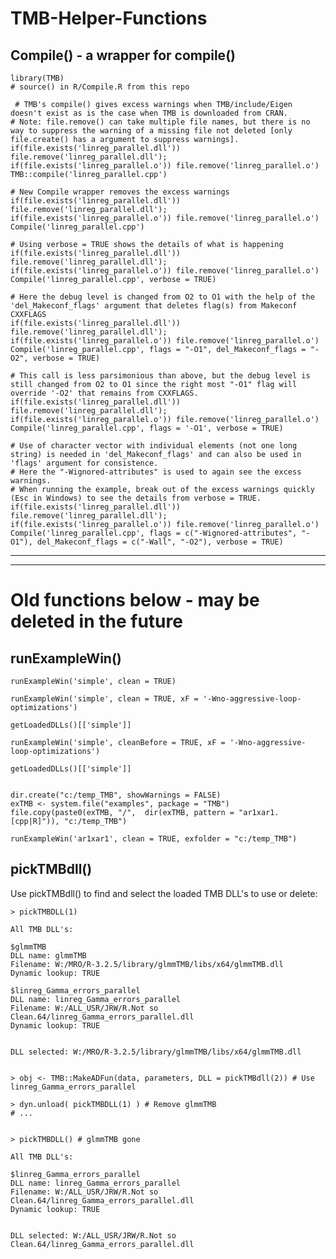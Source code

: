 ﻿# TMB-Helper-Functions

## Compile() - a wrapper for compile()


    library(TMB) 
    # source() in R/Compile.R from this repo
        
     # TMB's compile() gives excess warnings when TMB/include/Eigen doesn't exist as is the case when TMB is downloaded from CRAN.
    # Note: file.remove() can take multiple file names, but there is no way to suppress the warning of a missing file not deleted [only file.create() has a argument to suppress warnings].
    if(file.exists('linreg_parallel.dll')) file.remove('linreg_parallel.dll'); if(file.exists('linreg_parallel.o')) file.remove('linreg_parallel.o')  
    TMB::compile('linreg_parallel.cpp')
    
    # New Compile wrapper removes the excess warnings
    if(file.exists('linreg_parallel.dll')) file.remove('linreg_parallel.dll'); if(file.exists('linreg_parallel.o')) file.remove('linreg_parallel.o')  
    Compile('linreg_parallel.cpp')
    
    # Using verbose = TRUE shows the details of what is happening
    if(file.exists('linreg_parallel.dll')) file.remove('linreg_parallel.dll'); if(file.exists('linreg_parallel.o')) file.remove('linreg_parallel.o')  
    Compile('linreg_parallel.cpp', verbose = TRUE)
             
    # Here the debug level is changed from O2 to O1 with the help of the 'del_Makeconf_flags' argument that deletes flag(s) from Makeconf CXXFLAGS
    if(file.exists('linreg_parallel.dll')) file.remove('linreg_parallel.dll'); if(file.exists('linreg_parallel.o')) file.remove('linreg_parallel.o')  
    Compile('linreg_parallel.cpp', flags = "-O1", del_Makeconf_flags = "-O2", verbose = TRUE) 
        
    # This call is less parsimonious than above, but the debug level is still changed from O2 to O1 since the right most "-O1" flag will override '-O2' that remains from CXXFLAGS.
    if(file.exists('linreg_parallel.dll')) file.remove('linreg_parallel.dll'); if(file.exists('linreg_parallel.o')) file.remove('linreg_parallel.o')  
    Compile('linreg_parallel.cpp', flags = '-O1', verbose = TRUE)
    
    # Use of character vector with individual elements (not one long string) is needed in 'del_Makeconf_flags' and can also be used in 'flags' argument for consistence.                   
    # Here the "-Wignored-attributes" is used to again see the excess warnings.
    # When running the example, break out of the excess warnings quickly (Esc in Windows) to see the details from verbose = TRUE.
    if(file.exists('linreg_parallel.dll')) file.remove('linreg_parallel.dll'); if(file.exists('linreg_parallel.o')) file.remove('linreg_parallel.o')  
    Compile('linreg_parallel.cpp', flags = c("-Wignored-attributes", "-O1"), del_Makeconf_flags = c("-Wall", "-O2"), verbose = TRUE) 


---
---

# Old functions below - may be deleted in the future

## runExampleWin()



    runExampleWin('simple', clean = TRUE)
    
    runExampleWin('simple', clean = TRUE, xF = '-Wno-aggressive-loop-optimizations')
    
    getLoadedDLLs()[['simple']]
    
    runExampleWin('simple', cleanBefore = TRUE, xF = '-Wno-aggressive-loop-optimizations')
    
    getLoadedDLLs()[['simple']]
    

    dir.create("c:/temp_TMB", showWarnings = FALSE)
    exTMB <- system.file("examples", package = "TMB")
    file.copy(paste0(exTMB, "/",  dir(exTMB, pattern = "ar1xar1.[cpp|R]")), "c:/temp_TMB")
    
    runExampleWin('ar1xar1', clean = TRUE, exfolder = "c:/temp_TMB")







## pickTMBdll()
Use pickTMBdll() to find and select the loaded TMB DLL's to use or delete:

    > pickTMBDLL(1)

    All TMB DLL's:

    $glmmTMB
    DLL name: glmmTMB
    Filename: W:/MRO/R-3.2.5/library/glmmTMB/libs/x64/glmmTMB.dll
    Dynamic lookup: TRUE

    $linreg_Gamma_errors_parallel
    DLL name: linreg_Gamma_errors_parallel
    Filename: W:/ALL_USR/JRW/R.Not so Clean.64/linreg_Gamma_errors_parallel.dll
    Dynamic lookup: TRUE


    DLL selected: W:/MRO/R-3.2.5/library/glmmTMB/libs/x64/glmmTMB.dll 
    
    
    > obj <- TMB::MakeADFun(data, parameters, DLL = pickTMBdll(2)) # Use linreg_Gamma_errors_parallel
    
    > dyn.unload( pickTMBDLL(1) ) # Remove glmmTMB
    # ...
    
    
    > pickTMBDLL() # glmmTMB gone

    All TMB DLL's:

    $linreg_Gamma_errors_parallel
    DLL name: linreg_Gamma_errors_parallel
    Filename: W:/ALL_USR/JRW/R.Not so Clean.64/linreg_Gamma_errors_parallel.dll
    Dynamic lookup: TRUE


    DLL selected: W:/ALL_USR/JRW/R.Not so Clean.64/linreg_Gamma_errors_parallel.dll 
